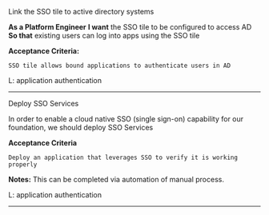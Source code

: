 Link the SSO tile to active directory systems

**As a Platform Engineer**
**I want** the SSO tile to be configured to access AD
**So that** existing users can log into apps using the SSO tile

**Acceptance Criteria:** 
```
SSO tile allows bound applications to authenticate users in AD
```

L: application authentication

---

Deploy SSO Services

In order to enable a cloud native SSO (single sign-on) capability for our foundation, 
we should deploy SSO Services

**Acceptance Criteria**  
```
Deploy an application that leverages SSO to verify it is working properly
```

**Notes:**
This can be completed via automation of manual process.

L: application authentication

---


